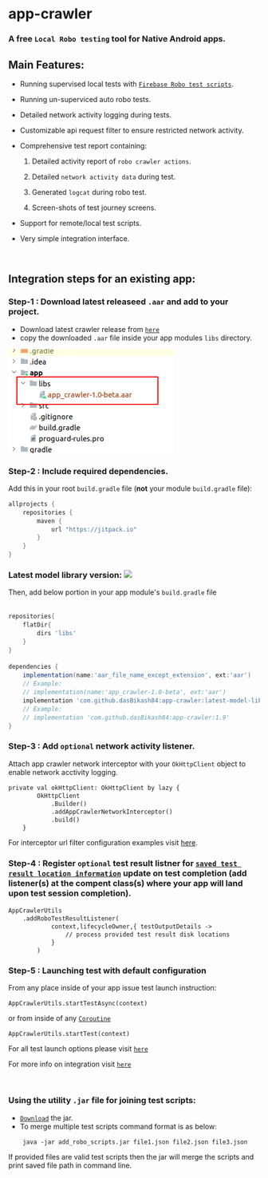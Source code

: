 # app-crawler

### A free `Local Robo testing` tool for Native Android apps.



## Main Features:

- Running supervised local tests with [`Firebase Robo test scripts`](https://firebase.google.com/docs/test-lab/android/robo-ux-test).
- Running un-superviced auto robo tests.
- Detailed network activity logging during tests.
- Customizable api request filter to ensure restricted network activity.
- Comprehensive test report containing:
    
    1) Detailed activity report of `robo crawler actions`.

    2) Detailed `network activity data` during test. 
    
    3) Generated `logcat` during robo test.

    4) Screen-shots of test journey screens.
- Support for remote/local test scripts.
- Very simple integration interface.

<br>

## Integration steps for an existing app:

### Step-1 : Download latest releaseed `.aar` and add to your project.
- Download latest crawler release from 
[`here`](https://github.com/dasBikash84/app-crawler/tree/master/latestRelease)
- copy the downloaded `.aar` file inside your app modules `libs` directory.

![image info](https://raw.githubusercontent.com/dasBikash84/app-crawler/master/images/aar-add_location.png)

### Step-2 : Include required dependencies.

Add this in your root `build.gradle` file (**not** your module `build.gradle` file):

```gradle
allprojects {
	repositories {
        maven { 
            url "https://jitpack.io" 
        }
    }
}
```

### Latest model library version:   [![](https://jitpack.io/v/dasBikash84/app-crawler-model.svg)](https://github.com/dasBikash84/app-crawler-model)


Then, add below portion in your app module's `build.gradle` file

```gradle

repositories{
    flatDir{
        dirs 'libs'
    }
}

dependencies {
    implementation(name:'aar_file_name_except_extension', ext:'aar')
    // Example: 
    // implementation(name:'app_crawler-1.0-beta', ext:'aar')
    implementation 'com.github.dasBikash84:app-crawler:latest-model-library-version'
    // Example: 
    // implementation 'com.github.dasBikash84:app-crawler:1.9'
}
```


### Step-3 : Add `optional` network activity listener.
Attach app crawler network interceptor with your `OkHttpClient` object to enable network acctivity logging.

```
private val okHttpClient: OkHttpClient by lazy {
        OkHttpClient
            .Builder()
            .addAppCrawlerNetworkInterceptor()
            .build()
    }
``` 

For interceptor url filter configuration examples visit [here](https://github.com/dasBikash84/app-crawler-model/blob/master/app_crawler_model/src/main/java/com/dasBikash/app_crawler_model/RequestMethodFilter.kt).

### Step-4 : Register `optional` test result listner for [`saved test result location information`](https://github.com/dasBikash84/app-crawler-model/blob/master/app_crawler_model/src/main/java/com/dasBikash/app_crawler_model/TestOutputDetails.kt) update on test completion (add listener(s) at the compent class(s) where your app will land upon test session completion).



```
AppCrawlerUtils
    .addRoboTestResultListener(
            context,lifecycleOwner,{ testOutputDetails ->
                // process provided test result disk locations
            }
        )
```

### Step-5 : Launching test with default configuration
From any place inside of your app issue test launch instruction:

```
AppCrawlerUtils.startTestAsync(context)
```
or from inside of any [`Coroutine`](https://kotlinlang.org/docs/coroutines-basics.html)

```
AppCrawlerUtils.startTest(context)
```

For all test launch options please visit [`here`](https://github.com/dasBikash84/app-crawler/blob/master/AppCrawlerUtils_doc.txt)

For more info on integration visit [`here`](https://drive.google.com/drive/folders/1kP6_CXNhVI-QNQ-0u_-NsT23nZlnw6Hz?usp=sharing) 

<br>

### Using the utility `.jar` file for joining test scripts:

- [`Download`](https://github.com/dasBikash84/app-crawler/blob/master/add_robo_scripts.jar) the jar.
- To merge multiple test scripts command format is as below:
```
    java -jar add_robo_scripts.jar file1.json file2.json file3.json
``` 
If provided files are valid test scripts then the jar will merge the scripts and print saved file path in command line.


